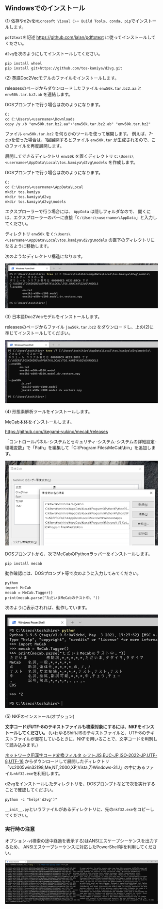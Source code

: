 ## Windowsでのインストール

(1) 依存やd2vを`Microsoft Visual C++ Build Tools`、`conda`、`pip`でインストールします。

`pdf2text`を記述 https://github.com/jalan/pdftotext に従ってインストールしてください。

`d2vg`を次のようにしてインストールしてください。

```
pip install wheel
pip install git+https://github.com/tos-kamiya/d2vg.git
```

(2) 英語Doc2Vecモデルのファイルをインストールします。

releasesのページからダウンロードしたファイル `enw50k.tar.bz2.aa` と `enw50k.tar.bz2.ab` を連結します。

DOSプロンプトで行う場合は次のようになります。

```
C:
cd C:\Users\<username>\Downloads
copy /y /b "enw50k.tar.bz2.aa"+"enw50k.tar.bz2.ab" "enw50k.tar.bz2"
```

ファイル `enw50k.tar.bz2` を何らかのツールを使って展開します。
例えば、7-zipを使った場合は、1回展開するとファイル `enw50k.tar` が生成されるので、このファイルを再度展開します。

展開してできるディレクトリ `enw50k` を置くディレクトリ
`C:\Users\<username>\AppData\Local\tos.kamiya\d2vg\models`
を作成します。

DOSプロンプトで行う場合は次のようになります。

```
C:
cd C:\Users\<username>\AppData\Local
mkdir tos.kamiya
mkdir tos.kamiya\d2vg
mkdir tos.kamiya\d2vg\models
```

エクスプローラーで行う場合には、 `AppData` は隠しフォルダなので、
開くには、エクスプローラーのバーに直接「`C:\Users\<username>\AppData`」と入力してください。

ディレクトリ `enw50k` を `C:\Users\<username>\AppData\Local\tos.kamiya\d2vg\models` の直下のディレクトリになるように移動します。

次のようなディレクトリ構造になります。

![](images/win-enw50k-place-ja.png)

(3) 日本語Doc2Vecモデルをインストールします。

releasesのページからファイル `jaw50k.tar.bz2` をダウンロードし、上の(2)に準じてインストールしてください。

![](images/win-jaw50k-place-ja.png)

(4) 形態素解析ツールをインストールします。

MeCab本体をインストールします。

https://github.com/ikegami-yukino/mecab/releases

「コントロールパネル-システムとセキュリティ-システム-システムの詳細設定-環境変数」で「Path」を編集して「C:\Program Files\MeCab\bin」を追加します。

![](images/win-mecab-env-ja.png)

DOSプロンプトから、次でMeCabのPythonラッパーをインストールします。

```
pip install mecab
```

動作確認には、DOSプロンプト等で次のように入力してみてください。

```
python
import MeCab
mecab = MeCab.Tagger()
print(mecab.parse("ただいまMeCabのテスト中。"))
```

次のように表示されれば、動作しています。

![](images/win-mecab-run-ja.png)

(5) NKFのインストール(オプション)

**文字コードがUTF-8のテキストファイルも検索対象にするには、NKFをインストールしてください。**
(いわゆるShiftJISのテキストファイルと、UTF-8のテキストファイルが混在しているときに、NKFを用いることで、文字コードを判別して読み込みます。)

[ネットワーク用漢字コード変換フィルタ シフトJIS,EUC-JP,ISO-2022-JP,UTF-8,UTF-16](https://www.vector.co.jp/soft/win95/util/se295331.html)
からダウンロードして展開したディレクトリ「vc2005win32(98,Me,NT,2000,XP,Vista,7)Windows-31J」の中にあるファイル`nkf32.exe`を利用します。

d2vgをインストールしたディレクトリを、DOSプロンプトなどで次を実行することで確認してください。

```
python -c "help('d2vg')"
```

`__init__.py`というファイルがあるディレクトリに、先の`nkf32.exe`をコピーしてください。

### 実行時の注意

オプション`-v`(検索の途中経過を表示する)はANSIエスケープシーケンスを出力するため、
ANSIエスケープシーケンスに対応したPowerShell等を利用してください。

![](images/win-example-powershell.png)


